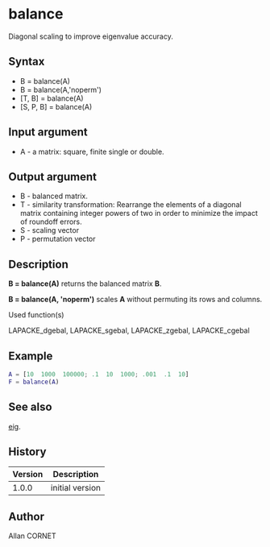 # balance

Diagonal scaling to improve eigenvalue accuracy.

## Syntax

- B = balance(A)
- B = balance(A,'noperm')
- [T, B] = balance(A)
- [S, P, B] = balance(A)

## Input argument

- A - a matrix: square, finite single or double.

## Output argument

- B - balanced matrix.
- T - similarity transformation: Rearrange the elements of a diagonal matrix containing integer powers of two in order to minimize the impact of roundoff errors.
- S - scaling vector
- P - permutation vector

## Description

  <p><b>B = balance(A)</b> returns the balanced matrix <b>B</b>.</p>
  <p><b>B = balance(A, 'noperm')</b> scales <b>A</b> without permuting its rows and columns.</p>

Used function(s)

LAPACKE_dgebal, LAPACKE_sgebal, LAPACKE_zgebal, LAPACKE_cgebal

## Example

```matlab
A = [10  1000  100000; .1  10  1000; .001  .1  10]
F = balance(A)
```

## See also

[eig](eig.md).

## History

| Version | Description     |
| ------- | --------------- |
| 1.0.0   | initial version |

## Author

Allan CORNET
